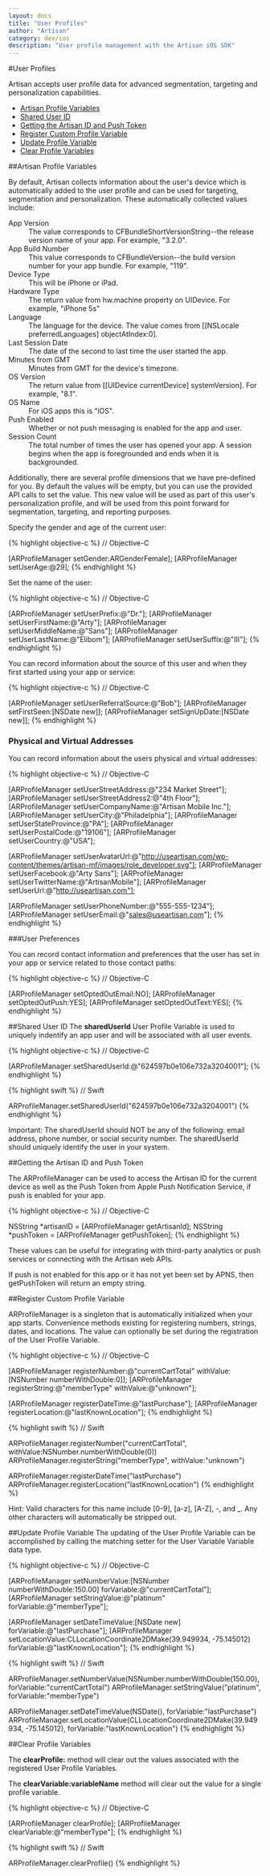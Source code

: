 ```yaml
---
layout: docs
title: "User Profiles"
author: "Artisan"
category: dev/ios
description: "User profile management with the Artisan iOS SDK"
---
```

#User Profiles

Artisan accepts user profile data for advanced segmentation, targeting and personalization capabilities.

<ul>
  <li><a href="#dimensions">Artisan Profile Variables</a></li>
  <li><a href="#sharedid">Shared User ID</a></li>
  <li><a href="#artisan-id">Getting the Artisan ID and Push Token</a></li>
  <li><a href="#register">Register Custom Profile Variable</a></li>
  <li><a href="#update">Update Profile Variable</a></li>
  <li><a href="#clear">Clear Profile Variables</a></li>
</ul>

<div id="dimensions"></div>

##Artisan Profile Variables

By default, Artisan collects information about the user's device which is automatically added to the user profile and can be used for targeting, segmentation and personalization. These automatically collected values include:

<dt>App Version</dt><dd>The value corresponds to CFBundleShortVersionString--the release version name of your app. For example, "3.2.0".</dd>
<dt>App Build Number</dt><dd>This value corresponds to CFBundleVersion--the build version number for your app bundle. For example, "119".</dd>
<dt>Device Type</dt><dd>This will be iPhone or iPad.</dd>
<dt>Hardware Type</dt><dd>The return value from hw.machine property on UIDevice. For example, "iPhone 5s"</dd>
<dt>Language</dt><dd>The language for the device. The value comes from [[NSLocale preferredLanguages] objectAtIndex:0].</dd>
<dt>Last Session Date</dt><dd>The date of the second to last time the user started the app.</dd>
<dt>Minutes from GMT</dt><dd>Minutes from GMT for the device's timezone.</dd>
<dt>OS Version</dt><dd>The return value from [[UIDevice currentDevice] systemVersion]. For example, "8.1".</dd>
<dt>OS Name</dt><dd>For iOS apps this is "iOS".</dd>
<dt>Push Enabled</dt><dd>Whether or not push messaging is enabled for the app and user.</dd>
<dt>Session Count</dt><dd>The total number of times the user has opened your app. A session begins when the app is foregrounded and ends when it is backgrounded.</dd>

Additionally, there are several profile dimensions that we have pre-defined for you. By default the values will be empty, but you can use the provided API calls to set the value. This new value will be used as part of this user's personalization profile, and will be used from this point forward for segmentation, targeting, and reporting purposes.

Specify the gender and age of the current user:

{% highlight objective-c %}
// Objective-C

[ARProfileManager setGender:ARGenderFemale];
[ARProfileManager setUserAge:@29];
{% endhighlight %}

Set the name of the user:

{% highlight objective-c %}
// Objective-C

[ARProfileManager setUserPrefix:@"Dr."];
[ARProfileManager setUserFirstName:@"Arty"];
[ARProfileManager setUserMiddleName:@"Sans"];
[ARProfileManager setUserLastName:@"Elibom"];
[ARProfileManager setUserSuffix:@"III"];
{% endhighlight %}

You can record information about the source of this user and when they first started using your app or service:

{% highlight objective-c %}
// Objective-C

[ARProfileManager setUserReferralSource:@"Bob"];
[ARProfileManager setFirstSeen:[NSDate new]];
[ARProfileManager setSignUpDate:[NSDate new]];
{% endhighlight %}

### Physical and Virtual Addresses

You can record information about the users physical and virtual addresses:

{% highlight objective-c %}
// Objective-C

[ARProfileManager setUserStreetAddress:@"234 Market Street"];
[ARProfileManager setUserStreetAddress2:@"4th Floor"];
[ARProfileManager setUserCompanyName:@"Artisan Mobile Inc."];
[ARProfileManager setUserCity:@"Philadelphia"];
[ARProfileManager setUserStateProvince:@"PA"];
[ARProfileManager setUserPostalCode:@"19106"];
[ARProfileManager setUserCountry:@"USA"];

[ARProfileManager setUserAvatarUrl:@"http://useartisan.com/wp-content/themes/artisan-mf/images/role_developer.svg"];
[ARProfileManager setUserFacebook:@"Arty Sans"];
[ARProfileManager setUserTwitterName:@"ArtisanMobile"];
[ARProfileManager setUserUrl:@"http://useartisan.com"];

[ARProfileManager setUserPhoneNumber:@"555-555-1234"];
[ARProfileManager setUserEmail:@"sales@useartisan.com"];
{% endhighlight %}

###User Preferences

You can record contact information and preferences that the user has set in your app or service related to those contact paths:

{% highlight objective-c %}
// Objective-C

[ARProfileManager setOptedOutEmail:NO];
[ARProfileManager setOptedOutPush:YES];
[ARProfileManager setOptedOutText:YES];
{% endhighlight %}

<div id="sharedid"></div>

##Shared User ID
The **sharedUserId** User Profile Variable is used to uniquely indentify an app user and will be associated with all user events.

{% highlight objective-c %}
// Objective-C

[ARProfileManager setSharedUserId:@"624597b0e106e732a3204001"];
{% endhighlight %}

{% highlight swift %}
// Swift

ARProfileManager.setSharedUserId("624597b0e106e732a3204001")
{% endhighlight %}

<div class="note note-important">
<p>Important: The sharedUserId should NOT be any of the following: email address, phone number, or social security number.  The sharedUserId should uniquely identify the user in your system.</p>
</div>

<div id="artisan-id"></div>

##Getting the Artisan ID and Push Token

The ARProfileManager can be used to access the Artisan ID for the current device as well as the Push Token from Apple Push Notification Service, if push is enabled for your app.

{% highlight objective-c %}
// Objective-C

NSString *artisanID = [ARProfileManager getArtisanId];
NSString *pushToken = [ARProfileManager getPushToken];
{% endhighlight %}

These values can be useful for integrating with third-party analytics or push services or connecting with the Artisan web APIs.

<div class="note note-hint">
<p>If push is not enabled for this app or it has not yet been set by APNS, then getPushToken will return an empty string.</p>
</div>

<div id="register"></div>

##Register Custom Profile Variable

ARProfileManager is a singleton that is automatically initialized when your app starts. Convenience methods existing for registering numbers, strings, dates, and locations. The value can optionally be set during the registration of the User Profile Variable.

{% highlight objective-c %}
// Objective-C

[ARProfileManager registerNumber:@"currentCartTotal" withValue:[NSNumber numberWithDouble:0]];
[ARProfileManager registerString:@"memberType" withValue:@"unknown"];

[ARProfileManager registerDateTime:@"lastPurchase"];
[ARProfileManager registerLocation:@"lastKnownLocation"];
{% endhighlight %}

{% highlight swift %}
// Swift

ARProfileManager.registerNumber("currentCartTotal", withValue:NSNumber.numberWithDouble(0))
ARProfileManager.registerString("memberType", withValue:"unknown")

ARProfileManager.registerDateTime("lastPurchase")
ARProfileManager.registerLocation("lastKnownLocation")
{% endhighlight %}

<div class="note note-hint">
  <p>Hint: Valid characters for this name include [0-9], [a-z], [A-Z], -, and _. Any other characters will automatically be stripped out.</p>
</div>

<div id="update"></div>

##Update Profile Variable
The updating of the User Profile Variable can be accomplished by calling the matching setter for the User Variable Variable data type.

{% highlight objective-c %}
// Objective-C

[ARProfileManager setNumberValue:[NSNumber numberWithDouble:150.00] forVariable:@"currentCartTotal"];
[ARProfileManager setStringValue:@"platinum" forVariable:@"memberType"];

[ARProfileManager setDateTimeValue:[NSDate new] forVariable:@"lastPurchase"];
[ARProfileManager setLocationValue:CLLocationCoordinate2DMake(39.949934, -75.145012) forVariable:@"lastKnownLocation"];
{% endhighlight %}

{% highlight swift %}
// Swift

ARProfileManager.setNumberValue(NSNumber.numberWithDouble(150.00), forVariable:"currentCartTotal")
ARProfileManager.setStringValue("platinum", forVariable:"memberType")

ARProfileManager.setDateTimeValue(NSDate(), forVariable:"lastPurchase")
ARProfileManager.setLocationValue(CLLocationCoordinate2DMake(39.949934, -75.145012), forVariable:"lastKnownLocation")
{% endhighlight %}

<div id="clear"></div>

##Clear Profile Variables

The **clearProfile:** method will clear out the values associated with the registered User Profile Variables.

The **clearVariable:variableName** method will clear out the value for a single profile variable.

{% highlight objective-c %}
// Objective-C

[ARProfileManager clearProfile];
[ARProfileManager clearVariable:@"memberType"];
{% endhighlight %}

{% highlight swift %}
// Swift

ARProfileManager.clearProfile()
{% endhighlight %}
